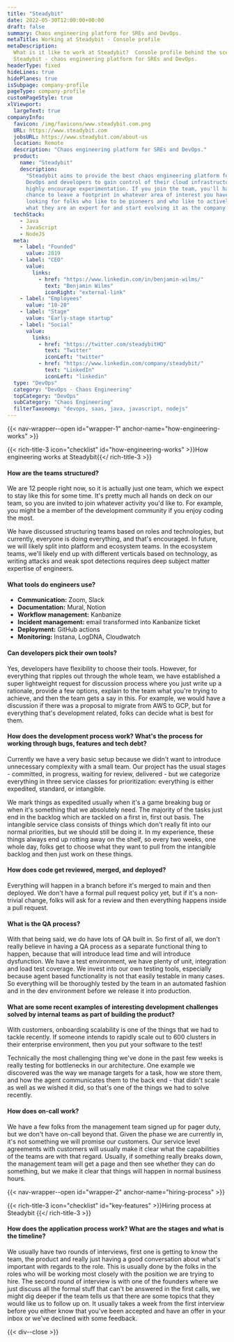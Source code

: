```yaml
---
title: "Steadybit"
date: 2022-05-30T12:00:00+00:00
draft: false
summary: Chaos engineering platform for SREs and DevOps.
metaTitle: Working at Steadybit - Console profile
metaDescription:
  What is it like to work at Steadybit?  Console profile behind the scenes at
  Steadybit - chaos engineering platform for SREs and DevOps.
headerType: fixed
hideLines: true
hidePlanes: true
isSubpage: company-profile
pageType: company-profile
customPageStyle: true
xlViewport:
  largeText: true
companyInfo:
  favicon: /img/favicons/www.steadybit.com.png
  URL: https://www.steadybit.com
  jobsURL: https://www.steadybit.com/about-us
  location: Remote
  description: "Chaos engineering platform for SREs and DevOps."
  product:
    name: "Steadybit"
    description:
      "Steadybit aims to provide the best chaos engineering platform for SREs, 
      DevOps and developers to gain control of their cloud infrastructure. We 
      highly encourage experimentation. If you join the team, you'll have a 
      chance to leave a footprint in whatever area of interest you have. We are 
      looking for folks who like to be pioneers and who like to actively grab 
      what they are an expert for and start evolving it as the company grows."
  techStack:
    - Java
    - JavaScript
    - NodeJS
  meta:
    - label: "Founded"
      value: 2019
    - label: "CEO"
      value:
        links:
          - href: "https://www.linkedin.com/in/benjamin-wilms/"
            text: "Benjamin Wilms"
            iconRight: "external-link"
    - label: "Employees"
      value: "10-20"
    - label: "Stage"
      value: "Early-stage startup"
    - label: "Social"
      value:
        links:
          - href: "https://twitter.com/steadybitHQ"
            text: "Twitter"
            iconLeft: "twitter"
          - href: "https://www.linkedin.com/company/steadybit/"
            text: "LinkedIn"
            iconLeft: "linkedin"
  type: "DevOps"
  category: "DevOps - Chaos Engineering"
  topCategory: "DevOps"
  subCategory: "Chaos Engineering"
  filterTaxonomy: "devops, saas, java, javascript, nodejs"
---
```


{{< nav-wrapper--open id="wrapper-1" anchor-name="how-engineering-works" >}}

{{< rich-title-3 icon="checklist" id="how-engineering-works" >}}How engineering
works at Steadybit{{</ rich-title-3 >}}

#### How are the teams structured?

We are 12 people right now, so it is actually just one team, which we expect to
stay like this for some time. It's pretty much all hands on deck on our team, so
you are invited to join whatever activity you'd like to. For example, you might
be a member of the development community if you enjoy coding the most. 

We have discussed structuring teams based on roles and technologies, but
currently, everyone is doing everything, and that's encouraged. In future, we
will likely split into platform and ecosystem teams. In the ecosystem teams,
we'll likely end up with different verticals based on technology, as writing
attacks and weak spot detections requires deep subject matter expertise of
engineers.

#### What tools do engineers use?

- **Communication:** Zoom, Slack
- **Documentation:** Mural, Notion
- **Workflow management:** Kanbanize
- **Incident management:** email transformed into Kanbanize ticket
- **Deployment:** GitHub actions
- **Monitoring:** Instana, LogDNA, Cloudwatch

#### Can developers pick their own tools?

Yes, developers have flexibility to choose their tools. However, for everything
that ripples out through the whole team, we have established a super lightweight
request for discussion process where you just write up a rationale, provide a
few options, explain to the team what you're trying to achieve, and then the
team gets a say in this. For example, we would have a discussion if there was a
proposal to migrate from AWS to GCP, but for everything that's development
related, folks can decide what is best for them.

#### How does the development process work? What's the process for working through bugs, features and tech debt?

Currently we have a very basic setup because we didn't want to introduce
unnecessary complexity with a small team. Our project has the usual stages -
committed, in progress, waiting for review, delivered - but we categorize
everything in three service classes for prioritization: everything is either
expedited, standard, or intangible. 

We mark things as expedited usually when it's a game breaking bug or when it's
something that we absolutely need. The majority of the tasks just end in the
backlog which are tackled on a first in, first out basis. The intangible service
class consists of things which don't really fit into our normal priorities, but
we should still be doing it. In my experience, these things always end up
rotting away on the shelf, so every two weeks, one whole day, folks get to
choose what they want to pull from the intangible backlog and then just work on
these things.

#### How does code get reviewed, merged, and deployed?

Everything will happen in a branch before it's merged to main and then deployed.
We don't have a formal pull request policy yet, but if it's a non-trivial
change, folks will ask for a review and then everything happens inside a pull
request.

#### What is the QA process?

With that being said, we do have lots of QA built in. So first of all, we don't
really believe in having a QA process as a separate functional thing to happen,
because that will introduce lead time and will introduce dysfunction. We have a
test environment, we have plenty of unit, integration and load test coverage. We
invest into our own testing tools, especially because agent based functionality
is not that easily testable in many cases. So everything will be thoroughly
tested by the team in an automated fashion and in the dev environment before we
release it into production.

#### What are some recent examples of interesting development challenges solved by internal teams as part of building the product?

With customers, onboarding scalability is one of the things that we had to
tackle recently. If someone intends to rapidly scale out to 600 clusters in
their enterprise environment, then you put your software to the test! 

Technically the most challenging thing we've done in the past few weeks is
really testing for bottlenecks in our architecture. One example we discovered
was the way we manage targets for a task, how we store them, and how the agent
communicates them to the back end - that didn't scale as well as we wished it
did, so that's one of the things we had to solve recently.

#### How does on-call work?

We have a few folks from the management team signed up for pager duty, but we
don't have on-call beyond that. Given the phase we are currently in, it's not
something we will promise our customers. Our service level agreements with
customers will usually make it clear what the capabilities of the teams are with
that regard. Usually, if something really breaks down, the management team will
get a page and then see whether they can do something, but we make it clear that
things will happen in normal business hours.

{{< nav-wrapper--open id="wrapper-2" anchor-name="hiring-process" >}}

{{< rich-title-3 icon="checklist" id="key-features" >}}Hiring process at Steadybit
{{</ rich-title-3 >}}

#### How does the application process work? What are the stages and what is the timeline?

We usually have two rounds of interviews, first one is getting to know the team,
the product and really just having a good conversation about what's important
with regards to the role. This is usually done by the folks in the roles who
will be working most closely with the position we are trying to hire. The second
round of interview is with one of the founders where we just discuss all the
formal stuff that can't be answered in the first calls, we might dig deeper if
the team tells us that there are some topics that they would like us to follow
up on. It usually takes a week from the first interview before you either know
that you've been accepted and have an offer in your inbox or we've declined with
some feedback.

{{< div--close >}}
